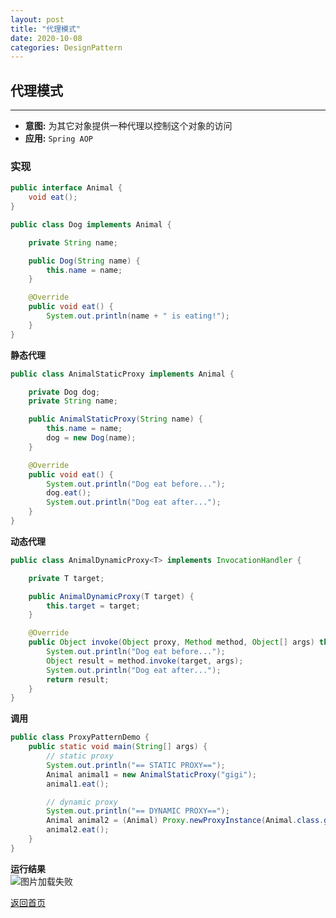 ```yaml
---
layout: post
title: "代理模式"
date: 2020-10-08
categories: DesignPattern
---
```


## **代理模式**
------

* **意图:** 为其它对象提供一种代理以控制这个对象的访问
* **应用:** `Spring AOP`

### **实现**
``` java
public interface Animal {
    void eat();
}
```
``` java
public class Dog implements Animal {

    private String name;

    public Dog(String name) {
        this.name = name;
    }

    @Override
    public void eat() {
        System.out.println(name + " is eating!");
    }
}
```
**静态代理**
``` java
public class AnimalStaticProxy implements Animal {

    private Dog dog;
    private String name;

    public AnimalStaticProxy(String name) {
        this.name = name;
        dog = new Dog(name);
    }

    @Override
    public void eat() {
        System.out.println("Dog eat before...");
        dog.eat();
        System.out.println("Dog eat after...");
    }
}
```

**动态代理**
``` java
public class AnimalDynamicProxy<T> implements InvocationHandler {

    private T target;

    public AnimalDynamicProxy(T target) {
        this.target = target;
    }

    @Override
    public Object invoke(Object proxy, Method method, Object[] args) throws Throwable {
        System.out.println("Dog eat before...");
        Object result = method.invoke(target, args);
        System.out.println("Dog eat after...");
        return result;
    }
}
```

**调用**
``` java
public class ProxyPatternDemo {
    public static void main(String[] args) {
        // static proxy
        System.out.println("== STATIC PROXY==");
        Animal animal1 = new AnimalStaticProxy("gigi");
        animal1.eat();

        // dynamic proxy
        System.out.println("== DYNAMIC PROXY==");
        Animal animal2 = (Animal) Proxy.newProxyInstance(Animal.class.getClassLoader(), new Class<?>[]{Animal.class}, new AnimalDynamicProxy<Dog>(new Dog("kiki")));
        animal2.eat();
    }
}
```
**运行结果**  
![图片加载失败](https://maxwell-l.github.io/WriteSomething/image/proxy1.png)



[返回首页](https://maxwell-l.github.io/WriteSomething)